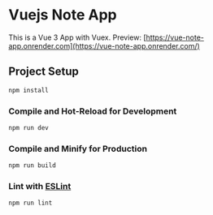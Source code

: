# Vuejs Note App

This is a Vue 3 App with Vuex.
Preview: [https://vue-note-app.onrender.com](https://vue-note-app.onrender.com/)

## Project Setup

```sh
npm install
```

### Compile and Hot-Reload for Development

```sh
npm run dev
```

### Compile and Minify for Production

```sh
npm run build
```

### Lint with [ESLint](https://eslint.org/)

```sh
npm run lint
```
